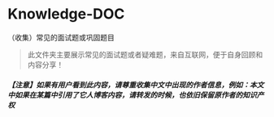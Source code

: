 # Knowledge-DOC
（收集）常见的面试题或巩固题目
> 此文件夹主要展示常见的面试题或者疑难题，来自互联网，便于自身回顾和内容分享！

##### 【注意】如果有用户看到此内容，请尊重收集中文中出现的作者信息，例如：本文中如果在某篇中引用了它人博客内容，请转发的时候，也依旧保留原作者的知识产权
